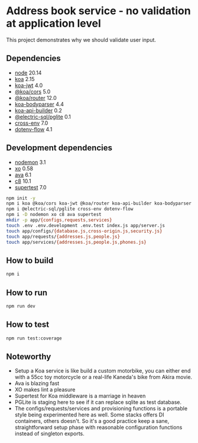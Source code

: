 # Address book service - no validation at application level

This project demonstrates why we should validate user input.

## Dependencies

- [node][node] 20.14
- [koa][koa] 2.15
- [koa-jwt][koa-jwt] 4.0
- [@koa/cors][koa-cors] 5.0
- [@koa/router][koa-router] 12.0
- [koa-bodyparser][koa-bodyparser] 4.4
- [koa-api-builder][koa-api-builder] 0.2
- [@electric-sql/pglite][pglite] 0.1
- [cross-env][cross-env] 7.0
- [dotenv-flow][dotenv-flow] 4.1

## Development dependencies

- [nodemon][nodemon] 3.1
- [xo][xo] 0.58
- [ava][ava] 6.1
- [c8][c8] 10.1
- [supertest][supertest] 7.0

```bash
npm init -y 
npm i koa @koa/cors koa-jwt @koa/router koa-api-builder koa-bodyparser
npm i @electric-sql/pglite cross-env dotenv-flow
npm i -D nodemon xo c8 ava supertest
mkdir -p app/{configs,requests,services}
touch .env .env.development .env.test index.js app/server.js 
touch app/configs/{database.js,cross-origin.js,security.js}
touch app/requests/{addresses.js,people.js}
touch app/services/{addresses.js,people.js,phones.js}
```

## How to build

```bash
npm i
```

## How to run

```bash
npm run dev
```

## How to test

```bash
npm run test:coverage
```

## Noteworthy

- Setup a Koa service is like build a custom motorbike, you can either end with
  a 55cc toy motorcycle or a real-life Kaneda's bike from Akira movie.
- Ava is blazing fast
- XO makes lint a pleasure
- Supertest for Koa middleware is a marriage in heaven
- PGLite is staging here to see if it can replace sqlite as test database.
- The configs/requests/services and provisioning functions is a portable style
  being experimented here as well. Some stacks offers DI containers, others
  doesn't. So it's a good practice keep a sane, straightforward setup phase with
  reasonable configuration functions instead of singleton exports.

[node]: https://nodejs.org
[koa]: https://koajs.com
[koa-jwt]: https://www.npmjs.com/package/koa-jwt
[koa-cors]: https://www.npmjs.com/package/@koa/cors
[koa-router]: https://www.npmjs.com/package/koa-router
[koa-bodyparser]: https://www.npmjs.com/package/koa-bodyparser
[koa-api-builder]: https://www.npmjs.com/package/koa-api-builder
[pglite]: https://www.npmjs.com/package/@electric-sql/pglite
[cross-env]: https://www.npmjs.com/package/cross-env
[dotenv-flow]: https://www.npmjs.com/package/dotenv-flow
[nodemon]: <https://www.npmjs.com/package/nodemon>
[xo]: <https://www.npmjs.com/package/xo>
[ava]: <https://www.npmjs.com/package/ava>
[c8]: <https://www.npmjs.com/package/c8>
[supertest]: <https://www.npmjs.com/package/supertest>
